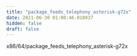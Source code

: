 ```yaml
---
title: "package_feeds_telephony_asterisk-g72x"
date: 2021-06-30 01:00:46.018937
hidden: false
draft: false
---
```


x86/64/package_feeds_telephony_asterisk-g72x

